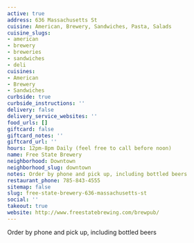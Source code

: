 ```yaml
---
active: true
address: 636 Massachusetts St
cuisine: American, Brewery, Sandwiches, Pasta, Salads
cuisine_slugs:
- american
- brewery
- breweries
- sandwiches
- deli
cuisines:
- American
- Brewery
- Sandwiches
curbside: true
curbside_instructions: ''
delivery: false
delivery_service_websites: ''
food_urls: []
giftcard: false
giftcard_notes: ''
giftcard_url: ''
hours: 12pm-8pm Daily (feel free to call before noon)
name: Free State Brewery
neighborhood: Downtown
neighborhood_slug: downtown
notes: Order by phone and pick up, including bottled beers
restaurant_phone: 785-843-4555
sitemap: false
slug: free-state-brewery-636-massachusetts-st
social: ''
takeout: true
website: http://www.freestatebrewing.com/brewpub/
---
```


Order by phone and pick up, including bottled beers